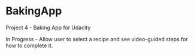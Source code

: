 # BakingApp
Project 4 - Baking App for Udacity

In Progress - Allow user to select a recipe and see video-guided steps for how to complete it.
